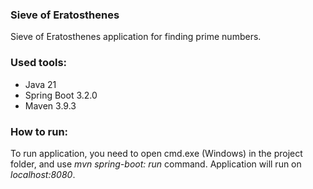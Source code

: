 ### Sieve of Eratosthenes
Sieve of Eratosthenes application for finding prime numbers.

### Used tools:
- Java 21
- Spring Boot 3.2.0
- Maven 3.9.3

### How to run:
To run application, you need to open cmd.exe (Windows)
in the project folder, and use *mvn spring-boot: run* command.
Application will run on *localhost:8080*.
